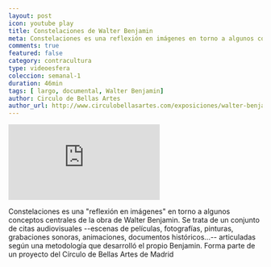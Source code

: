 ```yaml
---
layout: post
icon: youtube play
title: Constelaciones de Walter Benjamin
meta: Constelaciones es una reflexión en imágenes en torno a algunos conceptos centrales de la obra de Walter Benjamin.
comments: true
featured: false
category: contracultura
type: videoesfera
coleccion: semanal-1
duration: 46min
tags: [ largo, documental, Walter Benjamin]
author: Circulo de Bellas Artes
author_url: http://www.circulobellasartes.com/exposiciones/walter-benjamin-constelaciones/
---
```



<div class="video">
  <div class="video-wrapper">
<iframe src="https://www.youtube.com/embed/pcPwIG5gHQM" frameborder="0" allowfullscreen></iframe>
  </div>
</div>
<p>
	Constelaciones es una "reflexión en imágenes" en torno a algunos conceptos centrales de la obra de Walter Benjamin. Se trata de un conjunto de citas audiovisuales --escenas de películas, fotografías, pinturas, grabaciones sonoras, animaciones, documentos históricos...-- articuladas según una metodología que desarrolló el propio Benjamin. Forma parte de un proyecto del Círculo de Bellas Artes de Madrid
</p>
